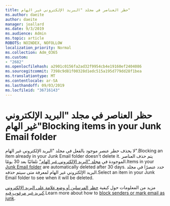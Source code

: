 ```yaml
---
title: حظر العناصر في مجلد "البريد الإلكتروني غير الهام"
ms.author: daeite
author: daeite
manager: joallard
ms.date: 9/3/2019
ms.audience: Admin
ms.topic: article
ROBOTS: NOINDEX, NOFOLLOW
localization_priority: Normal
ms.collection: Adm_O365
ms.custom:
- "2682"
ms.openlocfilehash: a2901c0156fa2ad32f9954cb4e19160ef2404086
ms.sourcegitcommit: 7398c9d81f00328d1edc515a195d779dd28f1bea
ms.translationtype: MT
ms.contentlocale: ar-SA
ms.lasthandoff: 09/03/2019
ms.locfileid: "36716143"
---
```

# <a name="blocking-items-in-your-junk-email-folder"></a><span data-ttu-id="768e9-102">حظر العناصر في مجلد "البريد الإلكتروني غير الهام"</span><span class="sxs-lookup"><span data-stu-id="768e9-102">Blocking items in your Junk Email folder</span></span>

<span data-ttu-id="768e9-103">لا يحذف حظر عنصر موجود بالفعل في مجلد "البريد الإلكتروني غير الهام".</span><span class="sxs-lookup"><span data-stu-id="768e9-103">Blocking an item already in your Junk Email folder doesn't delete it.</span></span> <span data-ttu-id="768e9-104">يتم حذف العناصر الموجودة في [مجلد "البريد الإلكتروني غير الهام"](https://outlook.live.com/mail/junkemail) تلقائيًا بعد 30 يومًا.</span><span class="sxs-lookup"><span data-stu-id="768e9-104">Items in your [Junk Email folder](https://outlook.live.com/mail/junkemail) are automatically deleted after 30 days.</span></span> <span data-ttu-id="768e9-105">حدد عنصرًا في مجلد البريد الإلكتروني غير الهام لمعرفة متى سيتم حذفه.</span><span class="sxs-lookup"><span data-stu-id="768e9-105">Select an item in your Junk Email folder to see when it will be deleted.</span></span>

<span data-ttu-id="768e9-106">مزيد من المعلومات حول كيفية [حظر المرسلين أو وضع علامة على البريد الإلكتروني كبريد غير مرغوب فيه](https://support.office.com/article/a3ece97b-82f8-4a5e-9ac3-e92fa6427ae4).</span><span class="sxs-lookup"><span data-stu-id="768e9-106">Learn more about how to [block senders or mark email as junk](https://support.office.com/article/a3ece97b-82f8-4a5e-9ac3-e92fa6427ae4).</span></span>